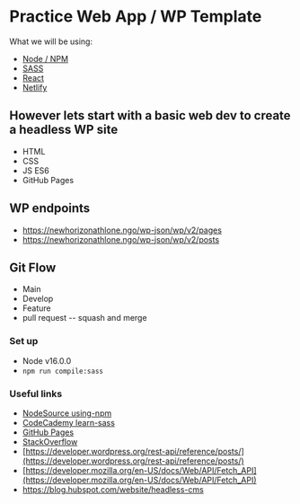 # Practice Web App / WP Template
What we will be using:
- [Node / NPM](https://nodejs.org/en/download/)
- [SASS](https://sass-lang.com/)
- [React](https://reactjs.org/)
- [Netlify](https://www.netlify.com/)

## However lets start with a basic web dev to create a headless WP site
- HTML
- CSS
- JS ES6 
- GitHub Pages

## WP endpoints
- https://newhorizonathlone.ngo/wp-json/wp/v2/pages
- https://newhorizonathlone.ngo/wp-json/wp/v2/posts

## Git Flow
- Main 
- Develop
- Feature
- pull request 
-- squash and merge

### Set up
- Node v16.0.0
- `npm run compile:sass`



### Useful links
- [NodeSource using-npm](https://nodesource.com/blog/an-absolute-beginners-guide-to-using-npm/)
- [CodeCademy learn-sass](https://www.codecademy.com/learn/learn-sass)
- [GitHub Pages](https://pages.github.com/)
- [StackOverflow](https://stackoverflow.com/a/11947816)
- [https://developer.wordpress.org/rest-api/reference/posts/](https://developer.wordpress.org/rest-api/reference/posts/)
- [https://developer.mozilla.org/en-US/docs/Web/API/Fetch_API](https://developer.mozilla.org/en-US/docs/Web/API/Fetch_API)
- https://blog.hubspot.com/website/headless-cms
